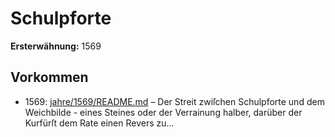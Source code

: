 # Schulpforte

**Ersterwähnung:** 1569

## Vorkommen
- 1569: [jahre/1569/README.md](../jahre/1569/README.md) – Der Streit zwiſchen Schulpforte und dem Weichbilde -
eines Steines oder der Verrainung halber, darüber der
Kurfürſt dem Rate einen Revers zu...
